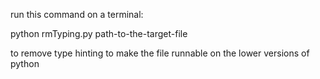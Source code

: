 run this command on a terminal: 

python rmTyping.py path-to-the-target-file

to remove type hinting to make the file runnable on the lower versions of python
